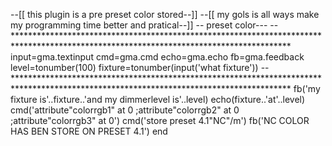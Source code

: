--[[ this plugin is a pre preset color stored--]]
--[[ my gols is all ways make my programming time better and pratical--]]
      --  preset color---
--***************************************************************************************************************************************
input=gma.textinput
cmd=gma.cmd
echo=gma.echo
fb=gma.feedback
level=tonumber(100)
fixture=tonumber(input('what fixture'))
--***************************************************************************************************************************************
fb('my fixture is'..fixture..'and my dimmerlevel is'..level)
echo(fixture..'at'..level)
cmd('attribute"colorrgb1" at 0 ;attribute"colorrgb2" at 0 ;attribute"colorrgb3" at 0')
cmd('store preset 4.1"NC"/m')
fb('NC COLOR HAS BEN STORE ON PRESET 4.1')
end
